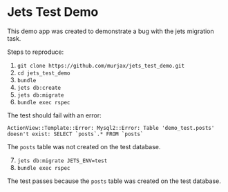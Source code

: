 # Jets Test Demo

This demo app was created to demonstrate a bug with the jets migration task.

Steps to reproduce:

1. `git clone https://github.com/murjax/jets_test_demo.git`
2. `cd jets_test_demo`
3. `bundle`
4. `jets db:create`
5. `jets db:migrate`
6. `bundle exec rspec`

The test should fail with an error:
```
ActionView::Template::Error: Mysql2::Error: Table 'demo_test.posts' doesn't exist: SELECT `posts`.* FROM `posts`
```
The `posts` table was not created on the test database.

7. `jets db:migrate JETS_ENV=test`
8. `bundle exec rspec`

The test passes because the `posts` table was created on the test database.
